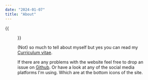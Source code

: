 ```yaml
---
date: "2024-01-07"
title: "About"
---
```


{{<figure src="/images/this-is-me.png" class="left">}}

(Not) so much to tell about myself but yes you can read my [Curriculum vitae](/cv.pdf).

If there are any problems with the website feel free to drop an issue on [Github](https://github.com/xor-gate/xor-gate.org/issues). Or have a look at any of the social media platforms I'm using. Which are at the bottom icons of the site.